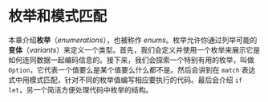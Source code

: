 # 枚举和模式匹配

<!-- https://github.com/rust-lang/book/blob/main/src/ch06-00-enums.md -->
<!-- commit 3a30e4c1fbe641afc066b3af9eb01dcdf5ed8b24 -->

本章介绍**枚举**（*enumerations*），也被称作 *enums*。枚举允许你通过列举可能的 **变体**（*variants*）来定义一个类型。首先，我们会定义并使用一个枚举来展示它是如何连同数据一起编码信息的。接下来，我们会探索一个特别有用的枚举，叫做 `Option`，它代表一个值要么是某个值要么什么都不是。然后会讲到在 `match` 表达式中用模式匹配，针对不同的枚举值编写相应要执行的代码。最后会介绍 `if let`，另一个简洁方便处理代码中枚举的结构。
